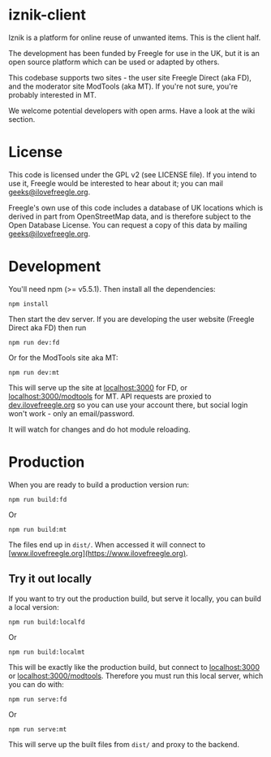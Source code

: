 # iznik-client

Iznik is a platform for online reuse of unwanted items.  This is the client half.  

The development has been funded by Freegle for use in the UK, 
but it is an open source platform which can be used or adapted by others.

This codebase supports two sites - the user site Freegle Direct (aka FD), and the moderator site ModTools (aka MT).  If you're not sure, you're probably interested in MT. 

We welcome potential developers with open arms.  Have  a look at the wiki section.

License
=======

This code is licensed under the GPL v2 (see LICENSE file).  If you intend to use it, Freegle would be interested to
hear about it; you can mail <geeks@ilovefreegle.org>.

Freegle's own use of this code includes a database of UK locations which is derived in part from OpenStreetMap data, and
is therefore subject to the Open Database License.  You can request a copy of this data by mailing 
<geeks@ilovefreegle.org>.

# Development

You'll need npm (>= v5.5.1).  Then install all the dependencies:
```
npm install
```

Then start the dev server.  If you are developing the user website (Freegle Direct aka FD) then run
```
npm run dev:fd 
```
Or for the ModTools site aka MT: 
```
npm run dev:mt 
```

This will serve up the site at [localhost:3000](http://localhost:3000) for FD, or [localhost:3000/modtools](http://localhost:3000/modtools) for MT. API requests are proxied to [dev.ilovefreegle.org](https://dev.ilovefreegle.org) so you can use your account there, but social login won't work  - only an email/password.

It will watch for changes and do hot module reloading.

# Production

When you are ready to build a production version run:

```
npm run build:fd
```
Or
```
npm run build:mt
```

The files end up in `dist/`. When accessed it will connect to [www.ilovefreegle.org](https://www.ilovefreegle.org).

## Try it out locally

If you want to try out the production build, but serve it locally, you can build a local version:

```
npm run build:localfd
```
Or
```
npm run build:localmt
```

This will be exactly like the production build, but connect to [localhost:3000](http://localhost:3000) or [localhost:3000/modtools](http://localhost:3000/modtools). Therefore you must run this local server, which you can do with:

```
npm run serve:fd
```
Or
```
npm run serve:mt
```

This will serve up the built files from `dist/` and proxy to the backend.

